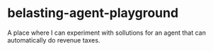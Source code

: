 # belasting-agent-playground
A place where I can experiment with sollutions for an agent that can automatically do revenue taxes.
